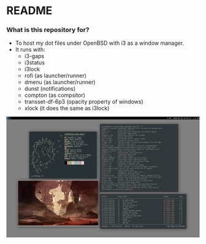 # README #

### What is this repository for? ###

* To host my dot files under OpenBSD with i3 as a window manager.
* It runs with:
	* i3-gaps
	* i3status
	* i3lock
	* rofi (as launcher/runner)
	* dmenu (as launcher/runner)
	* dunst (notifications)
	* compton (as compsitor)
	* transset-df-6p3 (opacity property of windows)
	* xlock (it does the same as i3lock)
	
![screenie](https://github.com/teoten/dots_openbsd/blob/master/2020-09-28-150127_1440x900_scrot.png)
